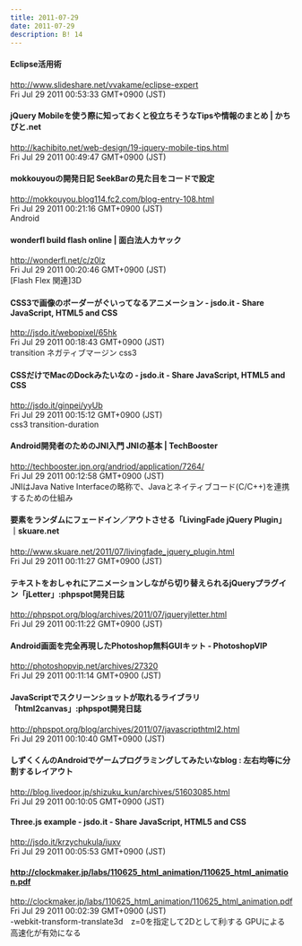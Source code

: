 ```yaml
---
title: 2011-07-29
date: 2011-07-29
description: B! 14
---
```


#### Eclipse活用術
http://www.slideshare.net/vvakame/eclipse-expert<br>
Fri Jul 29 2011 00:53:33 GMT+0900 (JST)<br>


#### jQuery Mobileを使う際に知っておくと役立ちそうなTipsや情報のまとめ | かちびと.net
http://kachibito.net/web-design/19-jquery-mobile-tips.html<br>
Fri Jul 29 2011 00:49:47 GMT+0900 (JST)<br>


#### mokkouyouの開発日記 SeekBarの見た目をコードで設定
http://mokkouyou.blog114.fc2.com/blog-entry-108.html<br>
Fri Jul 29 2011 00:21:16 GMT+0900 (JST)<br>
Android


#### wonderfl build flash online | 面白法人カヤック
http://wonderfl.net/c/z0lz<br>
Fri Jul 29 2011 00:20:46 GMT+0900 (JST)<br>
[Flash Flex 関連]3D


#### CSS3で画像のボーダーがぐいってなるアニメーション - jsdo.it - Share JavaScript, HTML5 and CSS
http://jsdo.it/webopixel/65hk<br>
Fri Jul 29 2011 00:18:43 GMT+0900 (JST)<br>
transition ネガティブマージン css3


#### CSSだけでMacのDockみたいなの - jsdo.it - Share JavaScript, HTML5 and CSS
http://jsdo.it/ginpei/yyUb<br>
Fri Jul 29 2011 00:15:12 GMT+0900 (JST)<br>
css3 transition-duration


#### Android開発者のためのJNI入門 JNIの基本 | TechBooster
http://techbooster.jpn.org/andriod/application/7264/<br>
Fri Jul 29 2011 00:12:58 GMT+0900 (JST)<br>
JNIはJava Native Interfaceの略称で、Javaとネイティブコード(C/C++)を連携するための仕組み


#### 要素をランダムにフェードイン／アウトさせる「LivingFade jQuery Plugin」｜skuare.net
http://www.skuare.net/2011/07/livingfade_jquery_plugin.html<br>
Fri Jul 29 2011 00:11:27 GMT+0900 (JST)<br>


#### テキストをおしゃれにアニメーションしながら切り替えられるjQueryプラグイン「jLetter」:phpspot開発日誌
http://phpspot.org/blog/archives/2011/07/jqueryjletter.html<br>
Fri Jul 29 2011 00:11:22 GMT+0900 (JST)<br>


#### Android画面を完全再現したPhotoshop無料GUIキット - PhotoshopVIP
http://photoshopvip.net/archives/27320<br>
Fri Jul 29 2011 00:11:14 GMT+0900 (JST)<br>


#### JavaScriptでスクリーンショットが取れるライブラリ「html2canvas」:phpspot開発日誌
http://phpspot.org/blog/archives/2011/07/javascripthtml2.html<br>
Fri Jul 29 2011 00:10:40 GMT+0900 (JST)<br>


#### しずくくんのAndroidでゲームプログラミングしてみたいなblog : 左右均等に分割するレイアウト
http://blog.livedoor.jp/shizuku_kun/archives/51603085.html<br>
Fri Jul 29 2011 00:10:05 GMT+0900 (JST)<br>


#### Three.js example - jsdo.it - Share JavaScript, HTML5 and CSS
http://jsdo.it/krzychukula/iuxv<br>
Fri Jul 29 2011 00:05:53 GMT+0900 (JST)<br>


#### http://clockmaker.jp/labs/110625_html_animation/110625_html_animation.pdf
http://clockmaker.jp/labs/110625_html_animation/110625_html_animation.pdf<br>
Fri Jul 29 2011 00:02:39 GMT+0900 (JST)<br>
-webkit-transform-translate3d　z=0を指定して2Dとして利৷する GPUによる高速化が有効になる


